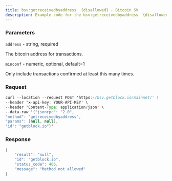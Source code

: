 ```yaml
---
title: bsv:getreceivedbyaddress  {disallowed} - Bitcoin SV
description: Example code for the bsv:getreceivedbyaddress  {disallowed} json-rpc method. Сomplete guide on how to use bsv:getreceivedbyaddress  {disallowed} json-rpc in GetBlock.io Web3 documentation.
---
```


### Parameters


`address` - string, required

The bitcoin address for transactions.

`minconf` - numeric, optional, default=1

Only include transactions confirmed at least this many times.

### Request

``` java
curl --location --request POST 'https://bsv.getblock.io/mainnet/' \ 
--header 'x-api-key: YOUR-API-KEY' \ 
--header 'Content-Type: application/json' \ 
--data-raw '{"jsonrpc": "2.0",
"method": "getreceivedbyaddress",
"params": [null, null],
"id": "getblock.io"}'
```

###  Response

``` java
{
    "result": "null",
    "id": "getblock.io",
    "status_code": 405,
    "message": "Method not allowed"
}
```

